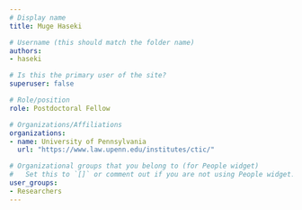 ```yaml
---
# Display name
title: Muge Haseki

# Username (this should match the folder name)
authors:
- haseki

# Is this the primary user of the site?
superuser: false

# Role/position
role: Postdoctoral Fellow

# Organizations/Affiliations
organizations:
- name: University of Pennsylvania
  url: "https://www.law.upenn.edu/institutes/ctic/"

# Organizational groups that you belong to (for People widget)
#   Set this to `[]` or comment out if you are not using People widget.
user_groups:
- Researchers
---
```

